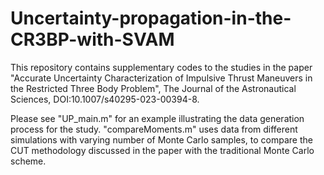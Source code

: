 # Uncertainty-propagation-in-the-CR3BP-with-SVAM

This repository contains supplementary codes to the studies in the paper "Accurate Uncertainty Characterization of Impulsive Thrust Maneuvers in the Restricted Three Body Problem", The Journal of the Astronautical Sciences, DOI:10.1007/s40295-023-00394-8.

Please see "UP_main.m" for an example illustrating the data generation process for the study. "compareMoments.m" uses data from different simulations with varying number of Monte Carlo samples, to compare the CUT methodology discussed in the paper with the traditional Monte Carlo scheme.  
